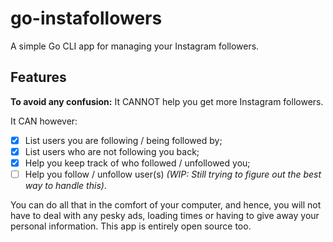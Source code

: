 # go-instafollowers

A simple Go CLI app for managing your Instagram followers.


## Features

**To avoid any confusion:** It CANNOT help you get more Instagram followers.

It CAN however:

- [x] List users you are following / being followed by;
- [x] List users who are not following you back;
- [x] Help you keep track of who followed / unfollowed you;
- [ ] Help you follow / unfollow user(s) _(WIP: Still trying to figure out the best way to handle this)_.

You can do all that in the comfort of your computer, and hence, you will not have to deal with any pesky ads, loading times or having to give away your personal information. This app is entirely open source too.
